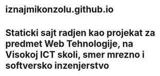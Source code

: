 # iznajmikonzolu.github.io
# Staticki sajt radjen kao projekat za predmet Web Tehnologije, na Visokoj ICT skoli, smer mrezno i softversko inzenjerstvo
